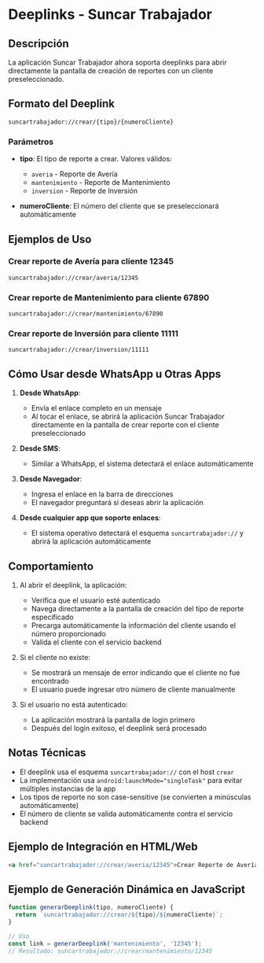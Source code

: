 # Deeplinks - Suncar Trabajador

## Descripción

La aplicación Suncar Trabajador ahora soporta deeplinks para abrir directamente la pantalla de creación de reportes con un cliente preseleccionado.

## Formato del Deeplink

```
suncartrabajador://crear/{tipo}/{numeroCliente}
```

### Parámetros

- **tipo**: El tipo de reporte a crear. Valores válidos:
  - `averia` - Reporte de Avería
  - `mantenimiento` - Reporte de Mantenimiento
  - `inversion` - Reporte de Inversión

- **numeroCliente**: El número del cliente que se preseleccionará automáticamente

## Ejemplos de Uso

### Crear reporte de Avería para cliente 12345
```
suncartrabajador://crear/averia/12345
```

### Crear reporte de Mantenimiento para cliente 67890
```
suncartrabajador://crear/mantenimiento/67890
```

### Crear reporte de Inversión para cliente 11111
```
suncartrabajador://crear/inversion/11111
```

## Cómo Usar desde WhatsApp u Otras Apps

1. **Desde WhatsApp**:
   - Envía el enlace completo en un mensaje
   - Al tocar el enlace, se abrirá la aplicación Suncar Trabajador directamente en la pantalla de crear reporte con el cliente preseleccionado

2. **Desde SMS**:
   - Similar a WhatsApp, el sistema detectará el enlace automáticamente

3. **Desde Navegador**:
   - Ingresa el enlace en la barra de direcciones
   - El navegador preguntará si deseas abrir la aplicación

4. **Desde cualquier app que soporte enlaces**:
   - El sistema operativo detectará el esquema `suncartrabajador://` y abrirá la aplicación automáticamente

## Comportamiento

1. Al abrir el deeplink, la aplicación:
   - Verifica que el usuario esté autenticado
   - Navega directamente a la pantalla de creación del tipo de reporte especificado
   - Precarga automáticamente la información del cliente usando el número proporcionado
   - Valida el cliente con el servicio backend

2. Si el cliente no existe:
   - Se mostrará un mensaje de error indicando que el cliente no fue encontrado
   - El usuario puede ingresar otro número de cliente manualmente

3. Si el usuario no está autenticado:
   - La aplicación mostrará la pantalla de login primero
   - Después del login exitoso, el deeplink será procesado

## Notas Técnicas

- El deeplink usa el esquema `suncartrabajador://` con el host `crear`
- La implementación usa `android:launchMode="singleTask"` para evitar múltiples instancias de la app
- Los tipos de reporte no son case-sensitive (se convierten a minúsculas automáticamente)
- El número de cliente se valida automáticamente contra el servicio backend

## Ejemplo de Integración en HTML/Web

```html
<a href="suncartrabajador://crear/averia/12345">Crear Reporte de Avería</a>
```

## Ejemplo de Generación Dinámica en JavaScript

```javascript
function generarDeeplink(tipo, numeroCliente) {
  return `suncartrabajador://crear/${tipo}/${numeroCliente}`;
}

// Uso
const link = generarDeeplink('mantenimiento', '12345');
// Resultado: suncartrabajador://crear/mantenimiento/12345
```
